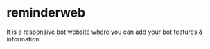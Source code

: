 # reminderweb
It is a responsive bot website where you can add your bot features &amp; information. 

